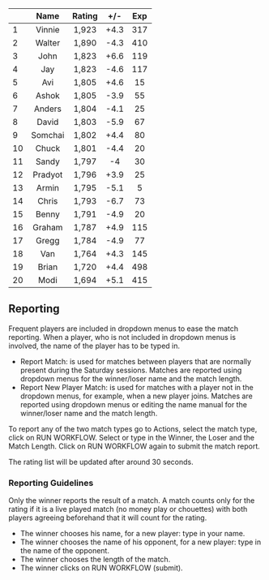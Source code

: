 | |Name|Rating|+/-|Exp|
|-|:--:|:----:|:-:|:-:|
|1|Vinnie|1,923|+4.3|317|
|2|Walter|1,890|-4.3|410|
|3|John|1,823|+6.6|119|
|4|Jay|1,823|-4.6|117|
|5|Avi|1,805|+4.6|15|
|6|Ashok|1,805|-3.9|55|
|7|Anders|1,804|-4.1|25|
|8|David|1,803|-5.9|67|
|9|Somchai|1,802|+4.4|80|
|10|Chuck|1,801|-4.4|20|
|11|Sandy|1,797|-4|30|
|12|Pradyot|1,796|+3.9|25|
|13|Armin|1,795|-5.1|5|
|14|Chris|1,793|-6.7|73|
|15|Benny|1,791|-4.9|20|
|16|Graham|1,787|+4.9|115|
|17|Gregg|1,784|-4.9|77|
|18|Van|1,764|+4.3|145|
|19|Brian|1,720|+4.4|498|
|20|Modi|1,694|+5.1|415|

 

## Reporting

Frequent players are included in dropdown menus to ease the match reporting.
When a player, who is not included in dropdown menus is involved, the name of the player has to be typed in.

- Report Match:  is used for matches between players that are normally present during the Saturday sessions.
Matches are reported using dropdown menus for the winner/loser name and the match length.
- Report New Player Match:  is used for matches with a player not in the dropdown menus, for example, when a new player joins.
Matches are reported using dropdown menus or editing the name manual for the winner/loser name and the match length.

To report any of the two match types go to Actions, select the match type, click on RUN WORKFLOW.
Select or type in the Winner, the Loser and the Match Length.
Click on RUN WORKFLOW again to submit the match report.

The rating list will be updated after around 30 seconds.

### Reporting Guidelines

Only the winner reports the result of a match.
A match counts only for the rating if it is a live played match (no money play or chouettes)
with both players agreeing beforehand that it will count for the rating.

- The winner chooses his name, for a new player: type in your name.
- The winner chooses the name of his opponent, for a new player: type in the name of the opponent.
- The winner chooses the length of the match.
- The winner clicks on RUN WORKFLOW (submit).
